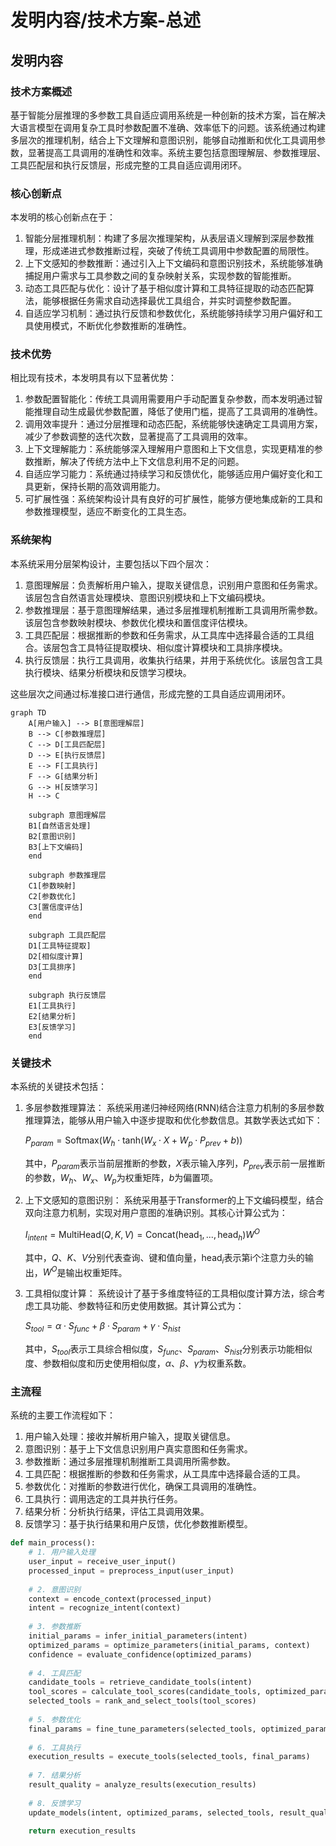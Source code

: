 # 发明内容/技术方案-总述

## 发明内容

### 技术方案概述
基于智能分层推理的多参数工具自适应调用系统是一种创新的技术方案，旨在解决大语言模型在调用复杂工具时参数配置不准确、效率低下的问题。该系统通过构建多层次的推理机制，结合上下文理解和意图识别，能够自动推断和优化工具调用参数，显著提高工具调用的准确性和效率。系统主要包括意图理解层、参数推理层、工具匹配层和执行反馈层，形成完整的工具自适应调用闭环。

### 核心创新点
本发明的核心创新点在于：
1. 智能分层推理机制：构建了多层次推理架构，从表层语义理解到深层参数推理，形成递进式参数推断过程，突破了传统工具调用中参数配置的局限性。
2. 上下文感知的参数推断：通过引入上下文编码和意图识别技术，系统能够准确捕捉用户需求与工具参数之间的复杂映射关系，实现参数的智能推断。
3. 动态工具匹配与优化：设计了基于相似度计算和工具特征提取的动态匹配算法，能够根据任务需求自动选择最优工具组合，并实时调整参数配置。
4. 自适应学习机制：通过执行反馈和参数优化，系统能够持续学习用户偏好和工具使用模式，不断优化参数推断的准确性。

### 技术优势
相比现有技术，本发明具有以下显著优势：
1. 参数配置智能化：传统工具调用需要用户手动配置复杂参数，而本发明通过智能推理自动生成最优参数配置，降低了使用门槛，提高了工具调用的准确性。
2. 调用效率提升：通过分层推理和动态匹配，系统能够快速确定工具调用方案，减少了参数调整的迭代次数，显著提高了工具调用的效率。
3. 上下文理解能力：系统能够深入理解用户意图和上下文信息，实现更精准的参数推断，解决了传统方法中上下文信息利用不足的问题。
4. 自适应学习能力：系统通过持续学习和反馈优化，能够适应用户偏好变化和工具更新，保持长期的高效调用能力。
5. 可扩展性强：系统架构设计具有良好的可扩展性，能够方便地集成新的工具和参数推理模型，适应不断变化的工具生态。

### 系统架构
本系统采用分层架构设计，主要包括以下四个层次：

1. 意图理解层：负责解析用户输入，提取关键信息，识别用户意图和任务需求。该层包含自然语言处理模块、意图识别模块和上下文编码模块。
2. 参数推理层：基于意图理解结果，通过多层推理机制推断工具调用所需参数。该层包含参数映射模块、参数优化模块和置信度评估模块。
3. 工具匹配层：根据推断的参数和任务需求，从工具库中选择最合适的工具组合。该层包含工具特征提取模块、相似度计算模块和工具排序模块。
4. 执行反馈层：执行工具调用，收集执行结果，并用于系统优化。该层包含工具执行模块、结果分析模块和反馈学习模块。

这些层次之间通过标准接口进行通信，形成完整的工具自适应调用闭环。

```mermaid
graph TD
    A[用户输入] --> B[意图理解层]
    B --> C[参数推理层]
    C --> D[工具匹配层]
    D --> E[执行反馈层]
    E --> F[工具执行]
    F --> G[结果分析]
    G --> H[反馈学习]
    H --> C
    
    subgraph 意图理解层
    B1[自然语言处理]
    B2[意图识别]
    B3[上下文编码]
    end
    
    subgraph 参数推理层
    C1[参数映射]
    C2[参数优化]
    C3[置信度评估]
    end
    
    subgraph 工具匹配层
    D1[工具特征提取]
    D2[相似度计算]
    D3[工具排序]
    end
    
    subgraph 执行反馈层
    E1[工具执行]
    E2[结果分析]
    E3[反馈学习]
    end
```

### 关键技术
本系统的关键技术包括：

1. 多层参数推理算法：
   系统采用递归神经网络(RNN)结合注意力机制的多层参数推理算法，能够从用户输入中逐步提取和优化参数信息。其数学表达式如下：

   $P_{param} = \text{Softmax}(W_h \cdot \text{tanh}(W_x \cdot X + W_p \cdot P_{prev} + b))$

   其中，$P_{param}$表示当前层推断的参数，$X$表示输入序列，$P_{prev}$表示前一层推断的参数，$W_h$、$W_x$、$W_p$为权重矩阵，$b$为偏置项。

2. 上下文感知的意图识别：
   系统采用基于Transformer的上下文编码模型，结合双向注意力机制，实现对用户意图的准确识别。其核心计算公式为：

   $I_{intent} = \text{MultiHead}(Q, K, V) = \text{Concat}(\text{head}_1, ..., \text{head}_h)W^O$

   其中，$Q$、$K$、$V$分别代表查询、键和值向量，$\text{head}_i$表示第i个注意力头的输出，$W^O$是输出权重矩阵。

3. 工具相似度计算：
   系统设计了基于多维度特征的工具相似度计算方法，综合考虑工具功能、参数特征和历史使用数据。其计算公式为：

   $S_{tool} = \alpha \cdot S_{func} + \beta \cdot S_{param} + \gamma \cdot S_{hist}$

   其中，$S_{tool}$表示工具综合相似度，$S_{func}$、$S_{param}$、$S_{hist}$分别表示功能相似度、参数相似度和历史使用相似度，$\alpha$、$\beta$、$\gamma$为权重系数。

### 主流程
系统的主要工作流程如下：

1. 用户输入处理：接收并解析用户输入，提取关键信息。
2. 意图识别：基于上下文信息识别用户真实意图和任务需求。
3. 参数推断：通过多层推理机制推断工具调用所需参数。
4. 工具匹配：根据推断的参数和任务需求，从工具库中选择最合适的工具。
5. 参数优化：对推断的参数进行优化，确保工具调用的准确性。
6. 工具执行：调用选定的工具并执行任务。
7. 结果分析：分析执行结果，评估工具调用效果。
8. 反馈学习：基于执行结果和用户反馈，优化参数推断模型。

```python
def main_process():
    # 1. 用户输入处理
    user_input = receive_user_input()
    processed_input = preprocess_input(user_input)
    
    # 2. 意图识别
    context = encode_context(processed_input)
    intent = recognize_intent(context)
    
    # 3. 参数推断
    initial_params = infer_initial_parameters(intent)
    optimized_params = optimize_parameters(initial_params, context)
    confidence = evaluate_confidence(optimized_params)
    
    # 4. 工具匹配
    candidate_tools = retrieve_candidate_tools(intent)
    tool_scores = calculate_tool_scores(candidate_tools, optimized_params)
    selected_tools = rank_and_select_tools(tool_scores)
    
    # 5. 参数优化
    final_params = fine_tune_parameters(selected_tools, optimized_params)
    
    # 6. 工具执行
    execution_results = execute_tools(selected_tools, final_params)
    
    # 7. 结果分析
    result_quality = analyze_results(execution_results)
    
    # 8. 反馈学习
    update_models(intent, optimized_params, selected_tools, result_quality)
    
    return execution_results
```
